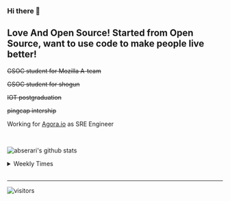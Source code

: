 ### Hi there 👋

Love And Open Source! Started from Open Source, want to use code to make people live better! 
----

<s>GSOC student for Mozilla A-team</s>  <br/>

<s>GSOC student for shogun</s> <br/>

<s>IOT postgraduation</s> <br/>

<s>pingcap intership</s> <br/>

Working for [Agora.io](https://www.agora.io/en/) as SRE Engineer <br>

<br>

![abserari's github stats](https://github-readme-stats.vercel.app/api?username=MikeLing&show_icons=true&theme=radical)


<details> 
<summary>Weekly Times</summary> 
  
 
 [![willianrod's wakatime stats](https://github-readme-stats.vercel.app/api/wakatime?username=MikeLing)](https://github.com/anuraghazra/github-readme-stats)

</details> 
<br>
<hr>

<p  align="center">

  ![visitors](https://visitor-badge.laobi.icu/badge?page_id=MikeLing.visitor-badge)

</p>

